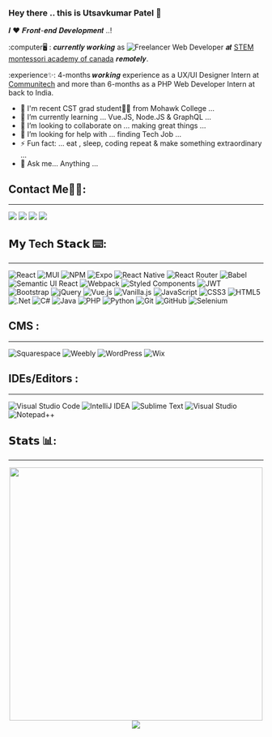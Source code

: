
### Hey there .. this is Utsavkumar Patel 👋

𝑰 ❤️ 𝑭𝒓𝒐𝒏𝒕-𝒆𝒏𝒅 𝑫𝒆𝒗𝒆𝒍𝒐𝒑𝒎𝒆𝒏𝒕 ..!

:computer🖥️  :  𝒄𝒖𝒓𝒓𝒆𝒏𝒕𝒍𝒚 𝒘𝒐𝒓𝒌𝒊𝒏𝒈 as ![Freelancer](https://img.shields.io/badge/Freelancer-%23239120.svg?style=for-the-badge&logo=Freelancer&logoColor=white) Web Developer 𝒂𝒕 [STEM montessori academy of canada](https://stemacademy.net/) 𝒓𝒆𝒎𝒐𝒕𝒆𝒍𝒚.

:experience✨: 4-months 𝒘𝒐𝒓𝒌𝒊𝒏𝒈 experience as a UX/UI Designer Intern at [Communitech](https://www.communitech.ca/) and more than 6-months as a PHP Web Developer Intern at back to India.

- 💬 I'm recent CST grad student🧑‍🎓 from Mohawk College ...
- 🌱 I’m currently learning ... Vue.JS, Node.JS & GraphQL ...
- 👯 I’m looking to collaborate on ... making great things ...
- 🤔 I’m looking for help with ... finding Tech Job ...
- ⚡ Fun fact: ... eat , sleep, coding repeat & make something extraordinary ... 
- 💬 Ask me... Anything ...

## Contact Me🤙🏻: 
-----
[![](https://img.shields.io/badge/LinkedIn-Utsavkumar_Patel-blue?logo=Linkedin&logoColor=%23239120&labelColor=black)](https://www.linkedin.com/in/utsavkumar-patel-e3606/)
[![](https://img.shields.io/badge/Outlook-Utsavkumar_Patel-%2335BDB2?logo=Outlook&logoColor=Red&labelColor=black)](mailto:utsavkumar-mukeshbhai.patel@mohawkcollege.ca)
[![](https://img.shields.io/badge/GitHub-Utsavkumar_Patel-%23181717?logo=github)](https://github.com/Utsav360)
[![](https://img.shields.io/badge/Whatsapp-Utsavkumar_Patel-25D366?logo=whatsapp&logoColor=green)](https://wa.me/+13653666324)

## 𝗠𝘆 Tech 𝗦𝘁𝗮𝗰𝗸 ⌨️:
-----
![React](https://img.shields.io/badge/-React.Js-61DAFB?style=for-the-badge&logo=react&logoColor=white)
![MUI](https://img.shields.io/badge/MUI-%230081CB?style=for-the-badge&logo=mui&logoColor=white)
![NPM](https://img.shields.io/badge/NPM-%23000000?style=for-the-badge&logo=npm&logoColor=white)
![Expo](https://img.shields.io/badge/expo-1C1E24?style=for-the-badge&logo=expo&logoColor=#D04A37)
![React Native](https://img.shields.io/badge/react_native-%2320232a?style=for-the-badge&logo=react&logoColor=%2361DAFB)
![React Router](https://img.shields.io/badge/React_Router-CA4245?style=for-the-badge&logo=react-router&logoColor=white)
![Babel](https://img.shields.io/badge/Babel-F9DC3e?style=for-the-badge&logo=babel&logoColor=black)
![Semantic UI React](https://img.shields.io/badge/Semantic%20UI%20React-%2335BDB2?style=for-the-badge&logo=SemanticUIReact&logoColor=white)
![Webpack](https://img.shields.io/badge/webpack-%238DD6F9.svg?style=for-the-badge&logo=webpack&logoColor=black)
![Styled Components](https://img.shields.io/badge/styled--components-DB7093?style=for-the-badge&logo=styled-components&logoColor=white)
![JWT](https://img.shields.io/badge/JWT-black?style=for-the-badge&logo=JSON%20web%20tokens)
![Bootstrap](https://img.shields.io/badge/bootstrap-%23563D7C.svg?style=for-the-badge&logo=bootstrap&logoColor=white)
![jQuery](https://img.shields.io/badge/jquery-%230769AD.svg?style=for-the-badge&logo=jquery&logoColor=white)
![Vue.js](https://img.shields.io/badge/-Vue.js-%232c3e50?style=for-the-badge&logo=vuedotjs)
![Vanilla.js](https://img.shields.io/badge/-Vanilla.js-yellow?style=for-the-badge&logo=vanilla)
![JavaScript](https://img.shields.io/badge/javascript-%23323330.svg?style=for-the-badge&logo=javascript&logoColor=%23F7DF1E)
![CSS3](https://img.shields.io/badge/css3-%231572B6.svg?style=for-the-badge&logo=css3&logoColor=white)
![HTML5](https://img.shields.io/badge/html5-%23E34F26.svg?style=for-the-badge&logo=html5&logoColor=white)
![.Net](https://img.shields.io/badge/.NET-5C2D91?style=for-the-badge&logo=.net&logoColor=white)
![C#](https://img.shields.io/badge/c%23-%23239120.svg?style=for-the-badge&logo=c-sharp&logoColor=white)
![Java](https://img.shields.io/badge/java-%23ED8B00.svg?style=for-the-badge&logo=java&logoColor=white)
![PHP](https://img.shields.io/badge/php-%23777BB4.svg?style=for-the-badge&logo=php&logoColor=white)
![Python](https://img.shields.io/badge/python-3670A0?style=for-the-badge&logo=python&logoColor=ffdd54)
![Git](https://img.shields.io/badge/git-%23F05033.svg?style=for-the-badge&logo=git&logoColor=white)
![GitHub](https://img.shields.io/badge/github-%23121011.svg?style=for-the-badge&logo=github&logoColor=white)
![Selenium](https://img.shields.io/badge/-selenium-%43B02A?style=for-the-badge&logo=selenium&logoColor=white)

## CMS :
-----
![Squarespace](https://img.shields.io/badge/squarespace-2F3134?style=for-the-badge&logo=Squarespace&logoColor=white)
![Weebly](https://img.shields.io/badge/-weebly-%23E5E5E5?style=for-the-badge&logo=weebly&logoColor=058a5e)
![WordPress](https://img.shields.io/badge/WordPress-%23117AC9.svg?style=for-the-badge&logo=WordPress&logoColor=white)
![Wix](https://img.shields.io/badge/wix-000?style=for-the-badge&logo=wix&logoColor=white)

## IDEs/Editors : 
-----
![Visual Studio Code](https://img.shields.io/badge/Visual%20Studio%20Code-0078d7.svg?style=for-the-badge&logo=visual-studio-code&logoColor=white)
![IntelliJ IDEA](https://img.shields.io/badge/IntelliJ_IDEA-000000.svg?style=for-the-badge&logo=intellij-idea&logoColor=white)
![Sublime Text](https://img.shields.io/badge/sublime_text-%23575757.svg?style=for-the-badge&logo=sublime-text&logoColor=important)
![Visual Studio](https://img.shields.io/badge/Visual%20Studio-5C2D91.svg?style=for-the-badge&logo=visual-studio&logoColor=white)
![Notepad++](https://img.shields.io/badge/Notepad_++-%23239120.svg?style=for-the-badge&logo=notepad++&logoColor=white)

## 𝗦𝘁𝗮𝘁𝘀 📊:
-----
<div style="text-align: center">
  <img src="https://github-readme-stats.vercel.app/api?username=Utsav360&count_private=true&show_icons=true&theme=prussian" width="500">
<br />
  <img src="https://github-readme-stats.vercel.app/api/top-langs/?username=Utsav360&title_color=ffffff&text_color=c9cacc&icon_color=4AB197&bg_color=1A2B34" />
</div>





